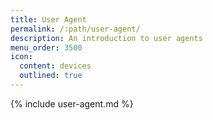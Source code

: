 ```yaml
---
title: User Agent
permalink: /:path/user-agent/
description: An introduction to user agents
menu_order: 3500
icon:
  content: devices
  outlined: true
---
```


{% include user-agent.md %}

